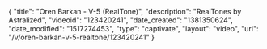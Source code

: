 {
    "title": "Oren Barkan - V-5 (RealTone)",
    "description": "RealTones by Astralized",
    "videoid": "123420241",
    "date_created": "1381350624",
    "date_modified": "1517274453",
    "type": "captivate",
    "layout": "video",
    "url": "\/v\/oren-barkan-v-5-realtone\/123420241"
}